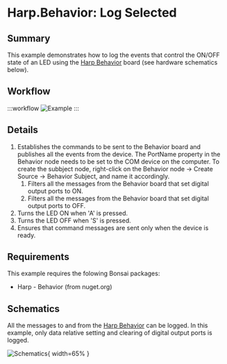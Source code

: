 # Harp.Behavior: Log Selected

## Summary
This example demonstrates how to log the events that control the ON/OFF state of an LED using the [Harp Behavior](https://harp-tech.org/api/Harp.Behavior.html) board (see hardware schematics below). 


## Workflow
:::workflow
![Example](~/workflows/HarpExamples/BehaviorBoard/LogSelected/LogSelected.bonsai)
:::


## Details
1. Establishes the commands to be sent to the Behavior board and publishes all the events from the device. The PortName property in the Behavior node needs to be set to the COM device on the computer. To create the subbject node, right-click on the Behavior node -> Create Source -> Behavior Subject, and name it accordingly. 
    1. Filters all the messages from the Behavior board that set digital output ports to ON.
    2. Filters all the messages from the Behavior board that set digital output ports to OFF.
2. Turns the LED ON when 'A' is pressed.
3. Turns the LED OFF when 'S' is pressed.
4. Ensures that command messages are sent only when the device is ready.

## Requirements
This example requires the folowing Bonsai packages:
- Harp - Behavior (from nuget.org)

## Schematics
All the messages to and from the [Harp Behavior](https://harp-tech.org/api/Harp.Behavior.html) can be logged. In this example, only data relative setting and clearing of digital output ports is logged. 

![Schematics](./LogSelected.png){ width=65% }


